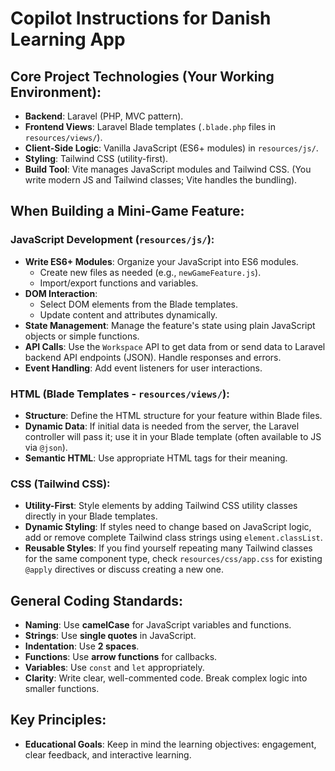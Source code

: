 # Copilot Instructions for Danish Learning App

## Core Project Technologies (Your Working Environment):
* **Backend**: Laravel (PHP, MVC pattern).
* **Frontend Views**: Laravel Blade templates (`.blade.php` files in `resources/views/`).
* **Client-Side Logic**: Vanilla JavaScript (ES6+ modules) in `resources/js/`.
* **Styling**: Tailwind CSS (utility-first).
* **Build Tool**: Vite manages JavaScript modules and Tailwind CSS. (You write modern JS and Tailwind classes; Vite handles the bundling).

## When Building a Mini-Game Feature:

### JavaScript Development (`resources/js/`):
* **Write ES6+ Modules**: Organize your JavaScript into ES6 modules.
    * Create new files as needed (e.g., `newGameFeature.js`).
    * Import/export functions and variables.
* **DOM Interaction**:
    * Select DOM elements from the Blade templates.
    * Update content and attributes dynamically.
* **State Management**: Manage the feature's state using plain JavaScript objects or simple functions.
* **API Calls**: Use the `Workspace` API to get data from or send data to Laravel backend API endpoints (JSON). Handle responses and errors.
* **Event Handling**: Add event listeners for user interactions.

### HTML (Blade Templates - `resources/views/`):
* **Structure**: Define the HTML structure for your feature within Blade files.
* **Dynamic Data**: If initial data is needed from the server, the Laravel controller will pass it; use it in your Blade template (often available to JS via `@json`).
* **Semantic HTML**: Use appropriate HTML tags for their meaning.

### CSS (Tailwind CSS):
* **Utility-First**: Style elements by adding Tailwind CSS utility classes directly in your Blade templates.
* **Dynamic Styling**: If styles need to change based on JavaScript logic, add or remove complete Tailwind class strings using `element.classList`.
* **Reusable Styles**: If you find yourself repeating many Tailwind classes for the same component type, check `resources/css/app.css` for existing `@apply` directives or discuss creating a new one.

## General Coding Standards:
* **Naming**: Use **camelCase** for JavaScript variables and functions.
* **Strings**: Use **single quotes** in JavaScript.
* **Indentation**: Use **2 spaces**.
* **Functions**: Use **arrow functions** for callbacks.
* **Variables**: Use `const` and `let` appropriately.
* **Clarity**: Write clear, well-commented code. Break complex logic into smaller functions.

## Key Principles:
* **Educational Goals**: Keep in mind the learning objectives: engagement, clear feedback, and interactive learning.
